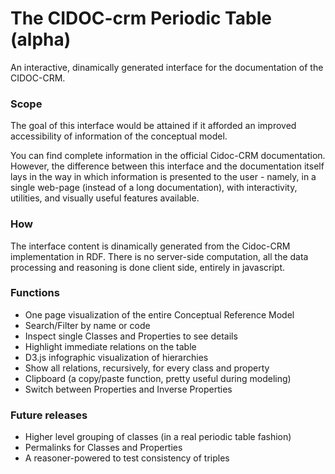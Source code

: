 # The CIDOC-crm Periodic Table (alpha)
An interactive, dinamically generated interface for the documentation of the CIDOC-CRM.

### Scope

The goal of this interface would be attained if it afforded an improved accessibility of information of the conceptual model. 

You can find complete information in the official Cidoc-CRM documentation. However, the difference between this interface and the documentation itself lays in the way in which information is presented to the user - namely, in a single web-page (instead of a long documentation), with interactivity, utilities, and visually useful features available.

### How

The interface content is dinamically generated from the Cidoc-CRM implementation in RDF.
There is no server-side computation, all the data processing and reasoning is done client side, entirely in javascript.

### Functions

* One page visualization of the entire Conceptual Reference Model
* Search/Filter by name or code 
* Inspect single Classes and Properties to see details
* Highlight immediate relations on the table 
* D3.js infographic visualization of hierarchies
* Show all relations, recursively, for every class and property
* Clipboard (a copy/paste function, pretty useful during modeling)
* Switch between Properties and Inverse Properties

### Future releases 

* Higher level grouping of classes (in a real periodic table fashion)
* Permalinks for Classes and Properties
* A reasoner-powered to test consistency of triples
